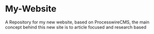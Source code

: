 # My-Website
A Repository for my new website, based on ProcesswireCMS, the main concept behind this new site is to article focused and research based
